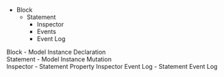 
 + Block
   + Statement
     + Inspector
     + Events
     + Event Log

Block - Model Instance Declaration  
Statement - Model Instance Mutation  
Inspector - Statement Property Inspector
Event Log - Statement Event Log 
